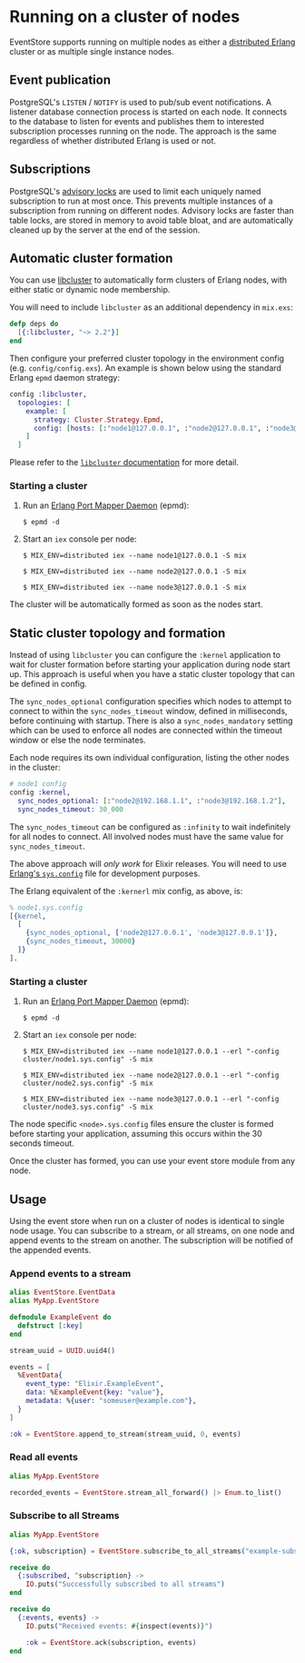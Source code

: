 # Running on a cluster of nodes

EventStore supports running on multiple nodes as either a [distributed Erlang](http://erlang.org/doc/reference_manual/distributed.html) cluster or as multiple single instance nodes.

## Event publication

PostgreSQL's `LISTEN` / `NOTIFY` is used to pub/sub event notifications. A listener database connection process is started on each node. It connects to the database to listen for events and publishes them to interested subscription processes running on the node. The approach is the same regardless of whether distributed Erlang is used or not.

## Subscriptions

PostgreSQL's [advisory locks](https://www.postgresql.org/docs/current/static/explicit-locking.html#ADVISORY-LOCKS) are used to limit each uniquely named subscription to run at most once. This prevents multiple instances of a subscription from running on different nodes. Advisory locks are faster than table locks, are stored in memory to avoid table bloat, and are automatically cleaned up by the server at the end of the session.

## Automatic cluster formation

You can use [libcluster](https://github.com/bitwalker/libcluster) to automatically form clusters of Erlang nodes, with either static or dynamic node membership.

You will need to include `libcluster` as an additional dependency in `mix.exs`:

```elixir
defp deps do
  [{:libcluster, "~> 2.2"}]
end
```

Then configure your preferred cluster topology in the environment config (e.g. `config/config.exs`). An example is shown below using the standard Erlang `epmd` daemon strategy:

```elixir
config :libcluster,
  topologies: [
    example: [
      strategy: Cluster.Strategy.Epmd,
      config: [hosts: [:"node1@127.0.0.1", :"node2@127.0.0.1", :"node3@127.0.0.1"]],
    ]
  ]
```

Please refer to the [`libcluster` documentation](https://hexdocs.pm/libcluster/) for more detail.

### Starting a cluster

  1. Run an [Erlang Port Mapper Daemon](http://erlang.org/doc/man/epmd.html) (epmd):

      ```console
      $ epmd -d
      ```

  2. Start an `iex` console per node:

      ```console
      $ MIX_ENV=distributed iex --name node1@127.0.0.1 -S mix
      ```

      ```console
      $ MIX_ENV=distributed iex --name node2@127.0.0.1 -S mix
      ```

      ```console
      $ MIX_ENV=distributed iex --name node3@127.0.0.1 -S mix
      ```

The cluster will be automatically formed as soon as the nodes start.

## Static cluster topology and formation

Instead of using `libcluster` you can configure the `:kernel` application to wait for cluster formation before starting your application during node start up. This approach is useful when you have a static cluster topology that can be defined in config.

The `sync_nodes_optional` configuration specifies which nodes to attempt to connect to within the `sync_nodes_timeout` window, defined in milliseconds, before continuing with startup. There is also a `sync_nodes_mandatory` setting which can be used to enforce all nodes are connected within the timeout window or else the node terminates.

Each node requires its own individual configuration, listing the other nodes in the cluster:

```elixir
# node1 config
config :kernel,
  sync_nodes_optional: [:"node2@192.168.1.1", :"node3@192.168.1.2"],
  sync_nodes_timeout: 30_000
```

The `sync_nodes_timeout` can be configured as `:infinity` to wait indefinitely for all nodes to
connect. All involved nodes must have the same value for `sync_nodes_timeout`.

The above approach will *only work* for Elixir releases. You will need to use [Erlang's `sys.config`](http://erlang.org/doc/man/config.html) file for development purposes.

The Erlang equivalent of the `:kernerl` mix config, as above, is:

```erlang
% node1.sys.config
[{kernel,
  [
    {sync_nodes_optional, ['node2@127.0.0.1', 'node3@127.0.0.1']},
    {sync_nodes_timeout, 30000}
  ]}
].
```

### Starting a cluster

  1. Run an [Erlang Port Mapper Daemon](http://erlang.org/doc/man/epmd.html) (epmd):

      ```console
      $ epmd -d
      ```

  2. Start an `iex` console per node:

      ```console
      $ MIX_ENV=distributed iex --name node1@127.0.0.1 --erl "-config cluster/node1.sys.config" -S mix
      ```

      ```console
      $ MIX_ENV=distributed iex --name node2@127.0.0.1 --erl "-config cluster/node2.sys.config" -S mix
      ```

      ```console
      $ MIX_ENV=distributed iex --name node3@127.0.0.1 --erl "-config cluster/node3.sys.config" -S mix
      ```

The node specific `<node>.sys.config` files ensure the cluster is formed before starting your application, assuming this occurs within the 30 seconds timeout.

Once the cluster has formed, you can use your event store module from any node.

## Usage

Using the event store when run on a cluster of nodes is identical to single node usage. You can subscribe to a stream, or all streams, on one node and append events to the stream on another. The subscription will be notified of the appended events.

### Append events to a stream

```elixir
alias EventStore.EventData
alias MyApp.EventStore

defmodule ExampleEvent do
  defstruct [:key]
end

stream_uuid = UUID.uuid4()

events = [
  %EventData{
    event_type: "Elixir.ExampleEvent",
    data: %ExampleEvent{key: "value"},
    metadata: %{user: "someuser@example.com"},
  }
]

:ok = EventStore.append_to_stream(stream_uuid, 0, events)
```

### Read all events

```elixir
alias MyApp.EventStore

recorded_events = EventStore.stream_all_forward() |> Enum.to_list()
```

### Subscribe to all Streams

```elixir
alias MyApp.EventStore

{:ok, subscription} = EventStore.subscribe_to_all_streams("example-subscription", self(), start_from: :origin)

receive do
  {:subscribed, ^subscription} ->
    IO.puts("Successfully subscribed to all streams")
end

receive do
  {:events, events} ->
    IO.puts("Received events: #{inspect(events)}")

    :ok = EventStore.ack(subscription, events)
end
```
